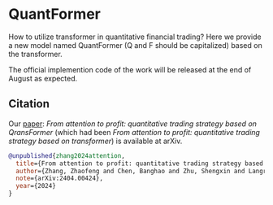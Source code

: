 # QuantFormer
How to utilize transformer in quantitative financial trading? Here we provide a new model named QuantFormer (Q and F should be capitalized)  based on the transformer. 

The official implemention code of the work will be released at the end of August as expected.

## Citation

Our [paper](https://arxiv.org/abs/2404.00424): *From attention to profit: quantitative trading strategy based on QransFormer* (which had been *From attention to profit: quantitative trading strategy based on transformer*) is available at arXiv.
```bibtex
@unpublished{zhang2024attention,
  title={From attention to profit: quantitative trading strategy based on {Q}uant{F}ormer},
  author={Zhang, Zhaofeng and Chen, Banghao and Zhu, Shengxin and Langren{\'e}, Nicolas},
  note={arXiv:2404.00424},
  year={2024}
}
